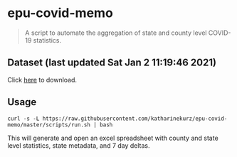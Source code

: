 # epu-covid-memo

> A script to automate the aggregation of state and county level COVID-19 statistics.

<!-- tmpl start -->

## Dataset (last updated Sat Jan  2 11:19:46 2021)

Click [here](https://covid-artifacts.s3.amazonaws.com/records/2021-1-2-111946-covid_artifact.xls) to download.

<!-- tmpl end -->

## Usage

```
curl -s -L https://raw.githubusercontent.com/katharinekurz/epu-covid-memo/master/scripts/run.sh | bash
```

This will generate and open an excel spreadsheet with county and state level statistics, state metadata, and 7 day deltas.